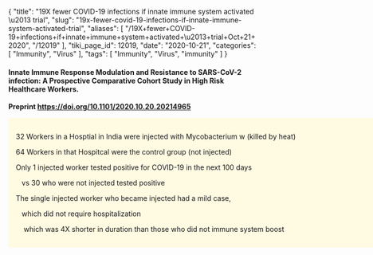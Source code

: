 {
    "title": "19X fewer COVID-19 infections if innate immune system activated \u2013 trial",
    "slug": "19x-fewer-covid-19-infections-if-innate-immune-system-activated-trial",
    "aliases": [
        "/19X+fewer+COVID-19+infections+if+innate+immune+system+activated+\u2013+trial+Oct+21+2020",
        "/12019"
    ],
    "tiki_page_id": 12019,
    "date": "2020-10-21",
    "categories": [
        "Immunity",
        "Virus"
    ],
    "tags": [
        "Immunity",
        "Virus",
        "immunity"
    ]
}


#### Innate Immune Response Modulation and Resistance to SARS-CoV-2 infection: A Prospective Comparative Cohort Study in High Risk Healthcare Workers.

 **Preprint https://doi.org/10.1101/2020.10.20.20214965** 

<div class="border" style="background-color:#FFFAE2;padding:15px;margin:10px 0;border-radius:5px;width:800px">

32 Workers in a Hosptial in India were injected with Mycobacterium w (killed by heat)

64 Workers in that Hospitcal were the control group (not injected)

Only 1 injected worker tested positive for COVID-19 in the next 100 days

&nbsp; &nbsp;vs 30 who were not injected tested positive

The single injected worker who became injected had a mild case,

&nbsp; &nbsp;which did not require hospitalization

&nbsp; &nbsp; which was 4X shorter in duration than those who did not immune system boost